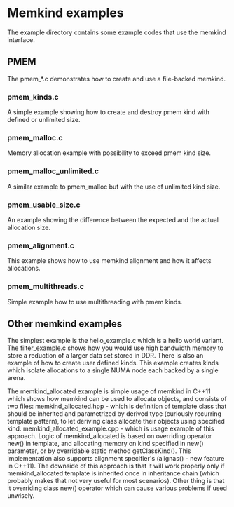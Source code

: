 # Memkind examples

The example directory contains some example codes that use the memkind
interface.

## PMEM

The pmem_*.c demonstrates how to create and use a file-backed memkind.

### pmem_kinds.c

A simple example showing how to create and destroy pmem kind with defined or unlimited size.

### pmem_malloc.c

Memory allocation example with possibility to exceed pmem kind size.

### pmem_malloc_unlimited.c

A similar example to pmem_malloc but with the use of unlimited kind size.

### pmem_usable_size.c

An example showing the difference between the expected and the actual allocation size.

### pmem_alignment.c

This example shows how to use memkind alignment and how it affects allocations.

### pmem_multithreads.c

Simple example how to use multithreading with pmem kinds.

## Other memkind examples

The simplest example is the hello_example.c which is a hello world
variant.  The filter_example.c shows how you would use high bandwidth
memory to store a reduction of a larger data set stored in DDR. There is
also an example of how to create user defined kinds.  This example
creates kinds which isolate allocations to a single NUMA node each
backed by a single arena.

The memkind_allocated example is simple usage of memkind in C++11 which
shows how memkind can be used to allocate objects, and consists of two files:
memkind_allocated.hpp - which is definition of template class that should be
inherited and parametrized by derived type (curiously recurring template
pattern), to let deriving class allocate their objects using specified kind.
memkind_allocated_example.cpp - which is usage example of this approach.
Logic of memkind_allocated is based on overriding operator new() in template,
and allocating memory on kind specified in new() parameter, or by overridable
static method getClassKind(). This implementation also supports alignment
specifier's (alignas() - new feature in C++11).
The downside of this approach is that it will work properly only if
memkind_allocated template is inherited once in inheritance chain (which
probably makes that not very useful for most scenarios). Other thing is that it
overriding class new() operator which can cause various problems if used
unwisely.